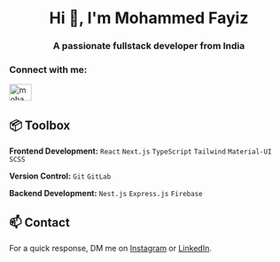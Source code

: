 <h1 align="center">Hi 👋, I'm Mohammed Fayiz</h1>
<h3 align="center">A passionate fullstack developer from India</h3>

<h3 align="left">Connect with me:</h3>
<p align="left">
<a href="https://linkedin.com/in/mohammed-fayiz-02477b1a9" target="blank"><img align="center" src="https://raw.githubusercontent.com/rahuldkjain/github-profile-readme-generator/master/src/images/icons/Social/linked-in-alt.svg" alt="mohammed-fayiz-02477b1a9" height="30" width="40" /></a>
</p>

## 📦 Toolbox

**Frontend Development:** `React` `Next.js` `TypeScript` `Tailwind` `Material-UI` `SCSS`
 
**Version Control:** `Git` `GitLab`

**Backend Development:** `Nest.js` `Express.js` `Firebase` 

## 📫 Contact

 For a quick response, DM me on [Instagram](https://www.instagram.com/faayzz.__/) or [LinkedIn](www.linkedin.com/in/mfayizp). 
